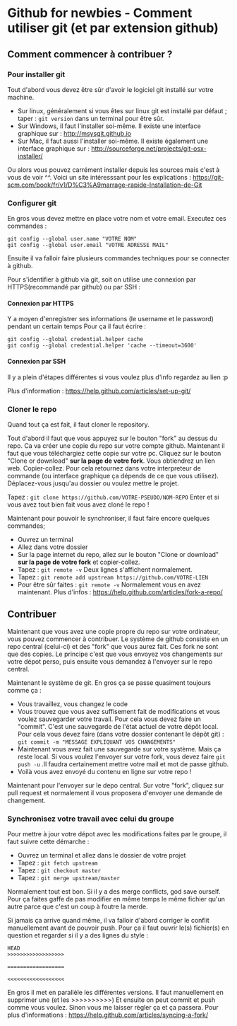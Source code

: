 # Github for newbies - Comment utiliser git (et par extension github)

## Comment commencer à contribuer ?

### Pour installer git

Tout d'abord vous devez être sûr d'avoir le logiciel git installé sur votre machine.
- Sur linux, généralement si vous êtes sur linux git est installé par défaut ; taper : `git version`
 dans un terminal pour être sûr.
- Sur Windows, il faut l'installer soi-même. Il existe une interface graphique sur : http://msysgit.github.io
- Sur Mac, il faut aussi l'installer soi-même. Il existe également une interface graphique sur : http://sourceforge.net/projects/git-osx-installer/

Ou alors vous pouvez carrément installer depuis les sources mais c'est à vous de voir ^^. Voici un site intéresssant pour les explications : https://git-scm.com/book/fr/v1/D%C3%A9marrage-rapide-Installation-de-Git

### Configurer git

En gros vous devez mettre en place votre nom et votre email.
Executez ces commandes :
```
git config --global user.name "VOTRE NOM"
git config --global user.email "VOTRE ADRESSE MAIL"
```
Ensuite il va falloir faire plusieurs commandes techniques pour se connecter à github.

Pour s'identifier à github via git, soit on utilise une connexion par HTTPS(recommandé par github) ou par SSH :

#### Connexion par HTTPS

Y a moyen d'enregistrer ses informations (le username et le password) pendant un certain temps
Pour ça il faut écrire :
```
git config --global credential.helper cache
git config --global credential.helper 'cache --timeout=3600'
```

#### Connexion par SSH

Il y a plein d'étapes différentes si vous voulez plus d'info regardez au lien :p

Plus d'information : https://help.github.com/articles/set-up-git/

### Cloner le repo

Quand tout ça est fait, il faut cloner le repository.

Tout d'abord il faut que vous appuyez sur le bouton "fork" au dessus du repo.
Ca va créer une copie du repo sur votre compte github.
Maintenant il faut que vous téléchargiez cette copie sur votre pc. Cliquez sur le bouton "Clone or download" **sur la page de votre fork**. Vous obtiendrez un lien web. Copier-collez.
Pour cela retournez dans votre interpreteur de commande (ou interface graphique ça dépends de ce que vous utilisez). Déplacez-vous jusqu'au dossier ou voulez mettre le projet.

Tapez : `git clone https://github.com/VOTRE-PSEUDO/NOM-REPO`
Enter et si vous avez tout bien fait vous avez cloné le repo !

Maintenant pour pouvoir le synchroniser, il faut faire encore quelques commandes;
- Ouvrez un terminal
- Allez dans votre dossier
- Sur la page internet du repo, allez sur le bouton "Clone or download" **sur la page de votre fork** et copier-collez. 
- Tapez : `git remote -v` Deux lignes s'affichent normalement.
- Tapez : `git remote add upstream https://github.com/VOTRE-LIEN`
- Pour être sûr faites : `git remote -v` Normalement vous en avez maintenant. 
Plus d'infos : https://help.github.com/articles/fork-a-repo/

## Contribuer

Maintenant que vous avez une copie propre du repo sur votre ordinateur, vous pouvez commencer à contribuer.
Le système de github consiste en un repo central (celui-ci) et des "fork" que vous aurez fait. Ces fork ne sont que des copies. 
Le principe c'est que vous envoyez vos changements sur votre dépot perso, puis ensuite vous demandez à l'envoyer sur le repo central.

Maintenant le système de git. En gros ça se passe quasiment toujours comme ça :
- Vous travaillez, vous changez le code
- Vous trouvez que vous avez suffisement fait de modifications et vous voulez sauvegarder votre travail. Pour cela vous devez faire un "commit". C'est une sauvegarde de l'état actuel de votre dépôt local.
Pour cela vous devez faire (dans votre dossier contenant le dépôt git) : `git commit -m "MESSAGE EXPLIQUANT VOS CHANGEMENTS"`
- Maintenant vous avez fait une sauvegarde sur votre système. Mais ça reste local. Si vous voulez l'envoyer sur votre fork, vous devez faire `git push -u` .Il faudra certainement mettre votre mail et mot de passe github.
- Voilà vous avez envoyé du contenu en ligne sur votre repo !

Maintenant pour l'envoyer sur le depo central. Sur votre "fork", cliquez sur pull request et normalement il vous proposera d'envoyer une demande de changement. 

### Synchronisez votre travail avec celui du groupe

Pour mettre à jour votre dépot avec les modifications faites par le groupe, il faut suivre cette démarche :
- Ouvrez un terminal et allez dans le dossier de votre projet
- Tapez : `git fetch upstream`
- Tapez : `git checkout master`
- Tapez : `git merge upstream/master`

Normalement tout est bon. Si il y a des merge conflicts, god save ourself.
Pour ça faites gaffe de pas modifier en même temps le même fichier qu'un autre parce que c'est un coup à foutre la merde.

Si jamais ça arrive quand même, il va falloir d'abord corriger le conflit manuellement avant de pouvoir push. Pour ça il faut ouvrir le(s) fichier(s) en question et regarder si il y a des lignes du style : 
```
HEAD
>>>>>>>>>>>>>>>>>>

==================

<<<<<<<<<<<<<<<<<<
```
En gros il met en parallèle les différentes versions. Il faut manuellement en supprimer une (et les >>>>>>>>>>)
Et ensuite on peut commit et push comme vous voulez. Sinon vous me laisser règler ça et ça passera.
Pour plus d'informations : https://help.github.com/articles/syncing-a-fork/
